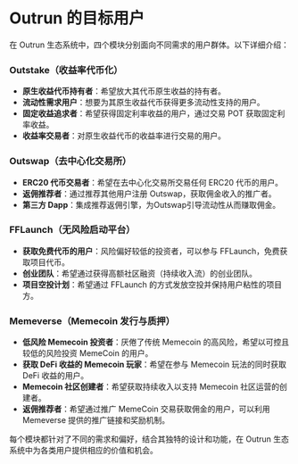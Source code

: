 # Outrun 的目标用户

在 Outrun 生态系统中，四个模块分别面向不同需求的用户群体。以下详细介绍：

### **Outstake（收益率代币化）**

* **原生收益代币持有者**：希望放大其代币原生收益的持有者。
* **流动性需求用户**：想要为其原生收益代币获得更多流动性支持的用户。
* **固定收益追求者**：希望获得固定利率收益的用户，通过交易 POT 获取固定利率收益。
* **收益率交易者**：对原生收益代币的收益率进行交易的用户。

### **Outswap（去中心化交易所）**

* **ERC20 代币交易者**：希望在去中心化交易所交易任何 ERC20 代币的用户。
* **返佣推荐者**：通过推荐其他用户注册 Outswap，获取佣金收入的推广者。
* **第三方 Dapp**：集成推荐返佣引擎，为Outswap引导流动性从而赚取佣金。

### **FFLaunch（无风险启动平台）**

* **获取免费代币的用户**：风险偏好较低的投资者，可以参与 FFLaunch，免费获取项目代币。
* **创业团队**：希望通过获得高额社区融资（持续收入流）的创业团队。
* **项目空投计划**：希望通过 FFLaunch 的方式发放空投并保持用户粘性的项目方。

### **Memeverse（Memecoin 发行与质押）**

* **低风险 Memecoin 投资者**：厌倦了传统 Memecoin 的高风险，希望以可控且较低的风险投资 MemeCoin 的用户。
* **获取 DeFi 收益的 Memecoin 玩家**：希望在参与 Memecoin 玩法的同时获取 DeFi 收益的用户。
* **Memecoin 社区创建者**：希望获取持续收入以支持 Memecoin 社区运营的创建者。
* **返佣推荐者**：希望通过推广 MemeCoin 交易获取佣金的用户，可以利用 Memeverse 提供的推广链接和奖励机制。

每个模块都针对了不同的需求和偏好，结合其独特的设计和功能，在 Outrun 生态系统中为各类用户提供相应的价值和机会。
